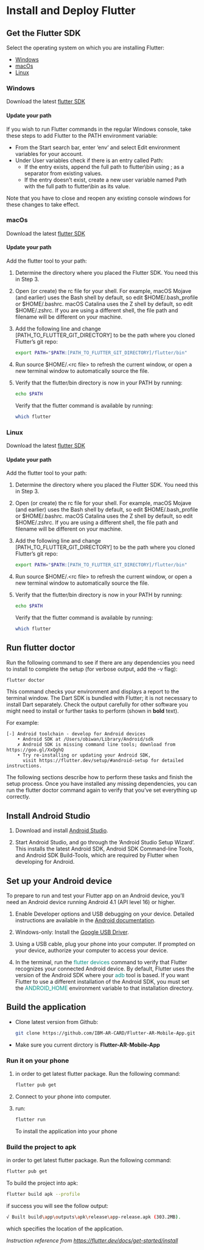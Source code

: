 # Install and Deploy Flutter

## Get the Flutter SDK  

Select the operating system on which you are installing Flutter:

+ [Windows](#windows)
+ [macOs](#macos)
+ [Linux](#linux)

### **Windows**

Download the latest [flutter SDK](https://flutter.dev/docs/development/tools/sdk/releases?tab=windows)

#### **Update your path**

If you wish to run Flutter commands in the regular Windows console, take these steps to add Flutter to the PATH environment variable:

+ From the Start search bar, enter ‘env’ and select Edit environment variables for your account.
+ Under User variables check if there is an entry called Path:
  + If the entry exists, append the full path to flutter\bin using ; as a separator from existing values.
  + If the entry doesn’t exist, create a new user variable named Path with the full path to flutter\bin as its value.
  
Note that you have to close and reopen any existing console windows for these changes to take effect.

### **macOs**

Download the latest [flutter SDK](https://flutter.dev/docs/development/tools/sdk/releases?tab=macos)

#### **Update your path**  

Add the flutter tool to your path:

1. Determine the directory where you placed the Flutter SDK. You need this in Step 3.
2. Open (or create) the rc file for your shell. For example, macOS Mojave (and earlier) uses the Bash shell by default, so edit $HOME/.bash_profile or $HOME/.bashrc. macOS Catalina uses the Z shell by default, so edit $HOME/.zshrc. If you are using a different shell, the file path and filename will be different on your machine.

3. Add the following line and change [PATH_TO_FLUTTER_GIT_DIRECTORY] to be the path where you cloned Flutter’s git repo:  

    ```bash
    export PATH="$PATH:[PATH_TO_FLUTTER_GIT_DIRECTORY]/flutter/bin"
    ```

4. Run source $HOME/.<rc file\> to refresh the current window, or open a new terminal window to automatically source the file.
5. Verify that the flutter/bin directory is now in your PATH by running:  

    ```bash
    echo $PATH
    ```

    Verify that the flutter command is available by running:

    ```bash
    which flutter
    ```

### **Linux**

Download the latest [flutter SDK](https://flutter.dev/docs/development/tools/sdk/releases?tab=linux)

#### **Update your path**

Add the flutter tool to your path:

1. Determine the directory where you placed the Flutter SDK. You need this in Step 3.
2. Open (or create) the rc file for your shell. For example, macOS Mojave (and earlier) uses the Bash shell by default, so edit $HOME/.bash_profile or $HOME/.bashrc. macOS Catalina uses the Z shell by default, so edit $HOME/.zshrc. If you are using a different shell, the file path and filename will be different on your machine.

3. Add the following line and change [PATH_TO_FLUTTER_GIT_DIRECTORY] to be the path where you cloned Flutter’s git repo:  

    ```bash
    export PATH="$PATH:[PATH_TO_FLUTTER_GIT_DIRECTORY]/flutter/bin"
    ```

4. Run source $HOME/.<rc file\> to refresh the current window, or open a new terminal window to automatically source the file.
5. Verify that the flutter/bin directory is now in your PATH by running:  

    ```bash
    echo $PATH
    ```

    Verify that the flutter command is available by running:

    ```bash
    which flutter
    ```

## **Run flutter doctor**

Run the following command to see if there are any dependencies you need to install to complete the setup (for verbose output, add the -v flag):

```bash
flutter doctor
```

This command checks your environment and displays a report to the terminal window. The Dart SDK is bundled with Flutter; it is not necessary to install Dart separately. Check the output carefully for other software you might need to install or further tasks to perform (shown in **bold** text).

For example:

```
[-] Android toolchain - develop for Android devices
    • Android SDK at /Users/obiwan/Library/Android/sdk
    ✗ Android SDK is missing command line tools; download from https://goo.gl/XxQghQ
    • Try re-installing or updating your Android SDK,
      visit https://flutter.dev/setup/#android-setup for detailed instructions.
```

The following sections describe how to perform these tasks and finish the setup process. Once you have installed any missing dependencies, you can run the flutter doctor command again to verify that you’ve set everything up correctly.

## Install Android Studio

1. Download and install [Android Studio](https://developer.android.com/studio).

2. Start Android Studio, and go through the ‘Android Studio Setup Wizard’. This installs the latest Android SDK, Android SDK Command-line Tools, and Android SDK Build-Tools, which are required by Flutter when developing for Android.

## Set up your Android device

To prepare to run and test your Flutter app on an Android device, you’ll need an Android device running Android 4.1 (API level 16) or higher.

1. Enable Developer options and USB debugging on your device. Detailed instructions are available in the [Android documentation](https://developer.android.com/studio/debug/dev-options).

2. Windows-only: Install the [Google USB Driver](https://developer.android.com/studio/run/win-usb).

3. Using a USB cable, plug your phone into your computer. If prompted on your device, authorize your computer to access your device.

4. In the terminal, run the <span style="color:#008f83">flutter devices</span> command to verify that Flutter recognizes your connected Android device. By default, Flutter uses the version of the Android SDK where your <span style="color:#008f83">adb</span> tool is based. If you want Flutter to use a different installation of the Android SDK, you must set the <span style="color:#008f83">ANDROID_HOME</span> environment variable to that installation directory.

## **Build the application**

+ Clone latest version from Github:

    ```bash
    git clone https://github.com/IBM-AR-CARD/Flutter-AR-Mobile-App.git
    ```

+ Make sure you current dirctory is **Flutter-AR-Mobile-App**

### Run it on your phone

1. in order to get latest flutter package. Run the following command:

    ```bash
    flutter pub get
    ```  

2. Connect to your phone into computer.

3. run:

    ```bash
    flutter run
    ```

    To install the application into your phone

### Build the project to apk

in order to get latest flutter package. Run the following command:

```bash
flutter pub get
```  

To build the project into apk:

```bash
flutter build apk --profile
```  

if success you will see the follow output:

```bash
√ Built build\app\outputs\apk\release\app-release.apk (303.2MB).
```

which specifies the location of the application. 

*Instruction reference from <https://flutter.dev/docs/get-started/install>*
